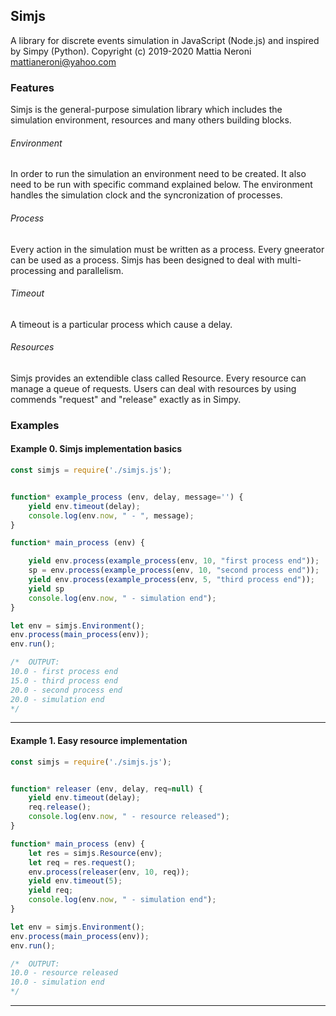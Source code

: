 ## Simjs
A library for discrete events simulation in JavaScript (Node.js) and inspired by Simpy (Python).
Copyright (c) 2019-2020 Mattia Neroni mattianeroni@yahoo.com

### Features

Simjs is the general-purpose simulation library which includes the simulation environment, resources and many others building blocks.

###### Environment
In order to run the simulation an environment need to be created. It also need to be run with specific command explained below.
The environment handles the simulation clock and the syncronization of processes.

###### Process
Every action in the simulation must be written as a process.
Every gneerator can be used as a process.
Simjs has been designed to deal with multi-processing and parallelism.

###### Timeout
A timeout is a particular process which cause a delay.

###### Resources
Simjs provides an extendible class called Resource. Every resource can manage a queue of requests. Users can deal with resources by using commends "request" and "release" exactly as in Simpy.


### Examples

#### Example 0. Simjs implementation basics


```javascript
const simjs = require('./simjs.js');


function* example_process (env, delay, message='') {
    yield env.timeout(delay);
    console.log(env.now, " - ", message);
}

function* main_process (env) {

    yield env.process(example_process(env, 10, "first process end"));
    sp = env.process(example_process(env, 10, "second process end"));
    yield env.process(example_process(env, 5, "third process end"));
    yield sp
    console.log(env.now, " - simulation end");
}

let env = simjs.Environment();
env.process(main_process(env));
env.run();

/* 	OUTPUT:
10.0 - first process end
15.0 - third process end
20.0 - second process end
20.0 - simulation end
*/
```
***

#### Example 1. Easy resource implementation


```javascript
const simjs = require('./simjs.js');


function* releaser (env, delay, req=null) {
    yield env.timeout(delay);
    req.release();
    console.log(env.now, " - resource released");
}

function* main_process (env) {
    let res = simjs.Resource(env);
    let req = res.request();
    env.process(releaser(env, 10, req));
    yield env.timeout(5);
    yield req;
    console.log(env.now, " - simulation end");
}

let env = simjs.Environment();
env.process(main_process(env));
env.run();

/* 	OUTPUT:
10.0 - resource released
10.0 - simulation end
*/
```
***

